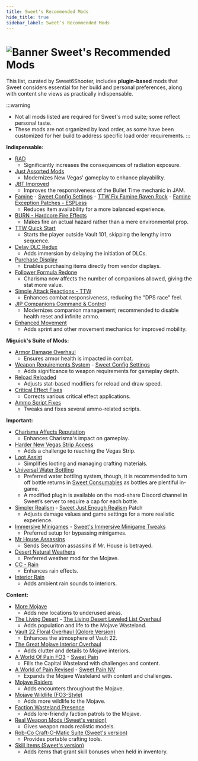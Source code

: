 ```yaml
---
title: Sweet's Recommended Mods  
hide_title: true  
sidebar_label: Sweet's Recommended Mods  
---
```


# ![Banner Sweet's Recommended Mods](https://github.com/user-attachments/assets/6aba5345-7873-45d3-b9b3-448df9a7cc59)

This list, curated by Sweet6Shooter, includes **plugin-based** mods that Sweet considers essential for her build and personal preferences, along with content she views as practically indispensable.

:::warning
- Not all mods listed are required for Sweet's mod suite; some reflect personal taste.
- These mods are not organized by load order, as some have been customized for her build to address specific load order requirements.
:::

**Indispensable:**
- [RAD](https://www.nexusmods.com/newvegas/mods/78077)  
  - Significantly increases the consequences of radiation exposure.
- [Just Assorted Mods](https://www.nexusmods.com/newvegas/mods/66666)  
  - Modernizes New Vegas' gameplay to enhance playability.
- [JBT Improved](https://www.nexusmods.com/newvegas/mods/78324)  
  - Improves the responsiveness of the Bullet Time mechanic in JAM.
- [Famine](https://www.nexusmods.com/newvegas/mods/74985) - [Sweet Config Settings](https://pastebin.com/wzWbUz6M) - [TTW Fix Famine Raven Rock](https://www.nexusmods.com/newvegas/mods/81011) - [Famine Exception Patches - ESPLess](https://www.nexusmods.com/newvegas/mods/87249)  
  - Reduces item availability for a more balanced experience.
- [BURN - Hardcore Fire Effects](https://www.nexusmods.com/newvegas/mods/76060)  
  - Makes fire an actual hazard rather than a mere environmental prop.
- [TTW Quick Start](https://www.nexusmods.com/newvegas/mods/65937)  
  - Starts the player outside Vault 101, skipping the lengthy intro sequence.
- [Delay DLC Redux](https://www.nexusmods.com/newvegas/mods/75851)  
  - Adds immersion by delaying the initiation of DLCs.
- [Purchase Display](https://www.nexusmods.com/newvegas/mods/78873)  
  - Enables purchasing items directly from vendor displays.
- [Follower Formula Redone](https://www.nexusmods.com/newvegas/mods/71490)  
  - Charisma now affects the number of companions allowed, giving the stat more value.
- [Simple Attack Reactions - TTW](https://www.nexusmods.com/newvegas/mods/79687)  
  - Enhances combat responsiveness, reducing the "DPS race" feel.
- [JIP Companions Command & Control](https://www.nexusmods.com/newvegas/mods/50468)  
  - Modernizes companion management; recommended to disable health reset and infinite ammo.
- [Enhanced Movement](https://www.nexusmods.com/newvegas/mods/85459)  
  - Adds sprint and other movement mechanics for improved mobility.

**Miguick's Suite of Mods:**
- [Armor Damage Overhaul](https://www.nexusmods.com/newvegas/mods/73267)  
  - Ensures armor health is impacted in combat.
- [Weapon Requirements System](https://www.nexusmods.com/newvegas/mods/69161) - [Sweet Config Settings](https://www.nexusmods.com/newvegas/mods/79005?tab=files&file_id=1000130906&nmm=1)  
  - Adds significance to weapon requirements for gameplay depth.
- [Reload Reloaded](https://www.nexusmods.com/newvegas/mods/62266)  
  - Adjusts stat-based modifiers for reload and draw speed.
- [Critical Effect Fixes](https://www.nexusmods.com/newvegas/mods/69200)  
  - Corrects various critical effect applications.
- [Ammo Script Fixes](https://www.nexusmods.com/newvegas/mods/63997)  
  - Tweaks and fixes several ammo-related scripts.

**Important:**
- [Charisma Affects Reputation](https://www.nexusmods.com/newvegas/mods/84787)  
  - Enhances Charisma's impact on gameplay.
- [Harder New Vegas Strip Access](https://www.nexusmods.com/newvegas/mods/71643)  
  - Adds a challenge to reaching the Vegas Strip.
- [Loot Assist](https://www.nexusmods.com/newvegas/mods/74882)  
  - Simplifies looting and managing crafting materials.
- [Universal Water Bottling](https://www.nexusmods.com/newvegas/mods/71583)  
  - Preferred water bottling system, though, it is recommended to turn off bottle returns in [Sweet Consumables](https://www.nexusmods.com/newvegas/mods/73437) as bottles are plentiful in-game.
  - A modified plugin is available on the mod-share Discord channel in Sweet’s server to require a cap for each bottle.
- [Simpler Realism](https://www.nexusmods.com/newvegas/mods/69407) - [Sweet Just Enough Realism](https://www.nexusmods.com/newvegas/mods/83034) Patch  
  - Adjusts damage values and game settings for a more realistic experience.
- [Immersive Minigames](https://www.nexusmods.com/newvegas/mods/58246) - [Sweet's Immersive Minigame Tweaks](https://www.nexusmods.com/newvegas/mods/87019)  
  - Preferred setup for bypassing minigames.
- [Mr House Assassins](https://www.nexusmods.com/newvegas/mods/69608)  
  - Sends Securitron assassins if Mr. House is betrayed.
- [Desert Natural Weathers](https://www.nexusmods.com/newvegas/mods/75437)  
  - Preferred weather mod for the Mojave.
- [CC - Rain](https://www.nexusmods.com/newvegas/mods/79661)  
  - Enhances rain effects.
- [Interior Rain](https://www.nexusmods.com/newvegas/mods/79656)  
  - Adds ambient rain sounds to interiors.

**Content:**
- [More Mojave](https://www.nexusmods.com/newvegas/mods/69809)  
  - Adds new locations to underused areas.
- [The Living Desert](https://www.nexusmods.com/newvegas/mods/64623) - [The Living Desert Leveled List Overhaul](https://www.nexusmods.com/newvegas/mods/73325)  
  - Adds population and life to the Mojave Wasteland.
- [Vault 22 Floral Overhaul (Qolore Version)](https://www.nexusmods.com/newvegas/mods/71521)  
  - Enhances the atmosphere of Vault 22.
- [The Great Mojave Interior Overhaul](https://www.nexusmods.com/newvegas/mods/70165)  
  - Adds clutter and details to Mojave interiors.
- [A World Of Pain FO3](https://www.nexusmods.com/newvegas/mods/66265) - [Sweet Pain](https://www.nexusmods.com/newvegas/mods/78569)  
  - Fills the Capital Wasteland with challenges and content.
- [A World of Pain Revised](https://www.nexusmods.com/newvegas/mods/71139) - [Sweet Pain NV](https://www.nexusmods.com/newvegas/mods/81523)  
  - Expands the Mojave Wasteland with content and challenges.
- [Mojave Raiders](https://www.nexusmods.com/newvegas/mods/64660)  
  - Adds encounters throughout the Mojave.
- [Mojave Wildlife (FO3-Style)](https://www.nexusmods.com/newvegas/mods/64638)  
  - Adds more wildlife to the Mojave.
- [Faction Wasteland Presence](https://www.nexusmods.com/newvegas/mods/73524)  
  - Adds lore-friendly faction patrols to the Mojave.
- [Real Weapon Mods (Sweet's version)](https://www.nexusmods.com/newvegas/mods/74502)  
  - Gives weapon mods realistic models.
- [Rob-Co Craft-O-Matic Suite (Sweet's version)](https://www.nexusmods.com/newvegas/mods/76090)  
  - Provides portable crafting tools.
- [Skill Items (Sweet's version)](https://www.nexusmods.com/newvegas/mods/76666)  
  - Adds items that grant skill bonuses when held in inventory.

